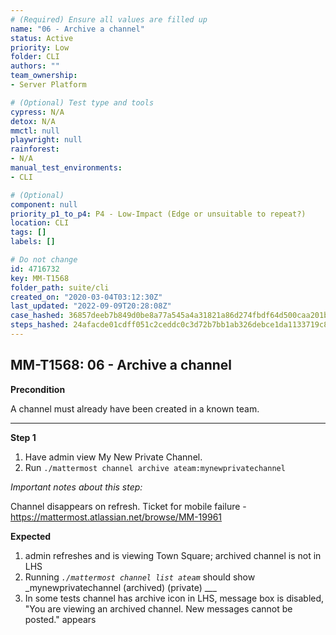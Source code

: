 ```yaml
---
# (Required) Ensure all values are filled up
name: "06 - Archive a channel"
status: Active
priority: Low
folder: CLI
authors: ""
team_ownership: 
- Server Platform

# (Optional) Test type and tools
cypress: N/A
detox: N/A
mmctl: null
playwright: null
rainforest: 
- N/A
manual_test_environments: 
- CLI

# (Optional)
component: null
priority_p1_to_p4: P4 - Low-Impact (Edge or unsuitable to repeat?)
location: CLI
tags: []
labels: []

# Do not change
id: 4716732
key: MM-T1568
folder_path: suite/cli
created_on: "2020-03-04T03:12:30Z"
last_updated: "2022-09-09T20:28:08Z"
case_hashed: 36857deeb7b849d0be8a77a545a4a31821a86d274fbdf64d500caa201b0158e1d5eb8c7565fb0d8d1c3e91c3a6decf57
steps_hashed: 24afacde01cdff051c2ceddc0c3d72b7bb1ab326debce1da1133719c8de2ed35b66bb9238aeaee2bca5faacdc2ce2f64
---
```


## MM-T1568: 06 - Archive a channel

**Precondition**

A channel must already have been created in a known team.

---

**Step 1**

1. Have admin view My New Private Channel.
2. Run `./mattermost channel archive ateam:mynewprivatechannel`

_Important notes about this step:_

Channel disappears on refresh. Ticket for mobile failure - <https://mattermost.atlassian.net/browse/MM-19961>

**Expected**

1. admin refreshes and is viewing Town Square; archived channel is not in LHS 
2. Running _`./mattermost channel list ateam`_ should show \_mynewprivatechannel (archived) (private) \_\_\_
3. In some tests channel has archive icon in LHS, message box is disabled, "You are viewing an archived channel. New messages cannot be posted." appears
